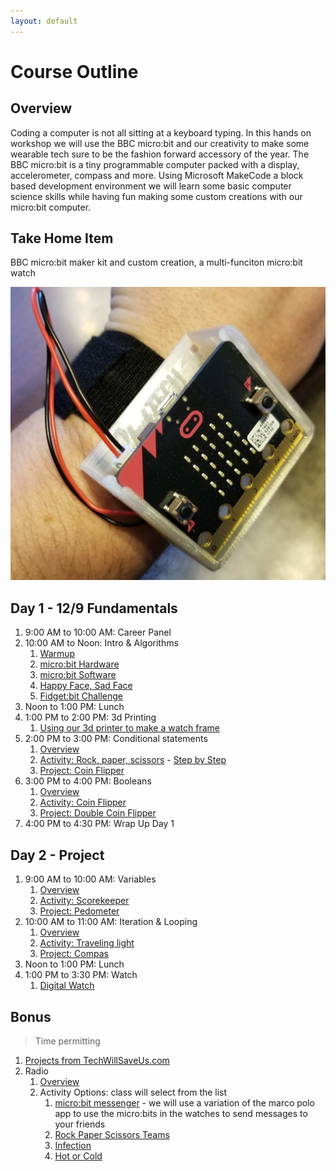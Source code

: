 ```yaml
---
layout: default
---
```


# Course Outline

## Overview
Coding a computer is not all sitting at a keyboard typing. In this hands on workshop we will use the BBC micro:bit and our creativity to make some wearable tech sure to be the fashion forward accessory of the year. The BBC micro:bit is a tiny programmable computer packed with a display, accelerometer, compass and more. Using Microsoft MakeCode a block based development environment we will learn some basic computer science skills while having fun making some custom creations with our micro:bit computer.  

## Take Home Item
BBC micro:bit maker kit and custom creation, a multi-funciton micro:bit watch

![Watch Assembled](/assets/img/watch-assembled.jpg)

## Day 1 - 12/9 Fundamentals

1. 9:00 AM to 10:00 AM: Career Panel
1. 10:00 AM to Noon: Intro & Algorithms
    1. [Warmup](./0100_Warmup.html)
    1. [micro:bit Hardware](./0110_HardwareOverview.html)
    1. [micro:bit Software](./0120_SoftwareOverview.html)
    1. [Happy Face, Sad Face](./0130_HappySadFace.html)
    1. [Fidget:bit Challenge](./0140_FidgetBit.html)
1. Noon to 1:00 PM: Lunch
1. 1:00 PM to 2:00 PM: 3d Printing
    1. [Using our 3d printer to make a watch frame](./0210_3dprinting.html)
1. 2:00 PM to 3:00 PM: Conditional statements
    1. [Overview](https://makecode.microbit.org/courses/csintro/conditionals)
    1. [Activity: Rock, paper, scissors](https://makecode.microbit.org/courses/csintro/conditionals/activity) - [Step by Step](https://makecode.microbit.org/projects/rock-paper-scissors)
    1. [Project: Coin Flipper](https://makecode.microbit.org/projects/coin-flipper)
1. 3:00 PM to 4:00 PM: Booleans
    1. [Overview](https://makecode.microbit.org/courses/csintro/booleans/overview)
    1. [Activity: Coin Flipper](https://makecode.microbit.org/projects/coin-flipper)
    1. [Project: Double Coin Flipper](https://makecode.microbit.org/courses/csintro/booleans/activity)
1. 4:00 PM to 4:30 PM: Wrap Up Day 1

## Day 2 - Project
1. 9:00 AM to 10:00 AM: Variables
    1. [Overview](https://makecode.microbit.org/courses/csintro/variables/overview)
    1. [Activity: Scorekeeper](https://makecode.microbit.org/courses/csintro/variables/activity)
    1. [Project: Pedometer](https://makecode.microbit.org/courses/csintro/variables/project)
1. 10:00 AM to 11:00 AM: Iteration & Looping
    1. [Overview](https://makecode.microbit.org/courses/csintro/iteration/overview)
    1. [Activity: Traveling light](https://makecode.microbit.org/courses/csintro/iteration/activity)
    1. [Project: Compas](https://makecode.microbit.org/projects/compass)    
1. Noon to 1:00 PM: Lunch    
1. 1:00 PM to 3:30 PM: Watch
    1. [Digital Watch](https://makecode.microbit.org/projects/watch/digital-watch)



## Bonus
> Time permitting

1. [Projects from TechWillSaveUs.com](https://make.techwillsaveus.com/bbc-microbit/bit)
1. Radio
    1. [Overview](https://makecode.microbit.org/courses/csintro/radio)
    1. Activity Options: class will select from the list
        1. [micro:bit messenger](https://makecode.microbit.org/courses/csintro/radio/activity) - we will use a variation of the marco polo app to use the micro:bits in the watches to send messages to your friends
        1. [Rock Paper Scissors Teams](https://makecode.microbit.org/projects/rps-teams)
        1. [Infection](https://makecode.microbit.org/projects/infection)
        1. [Hot or Cold](https://makecode.microbit.org/projects/hot-or-cold)

